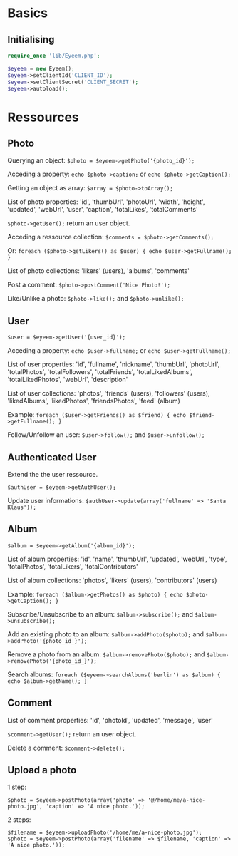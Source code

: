 Basics
======

Initialising
------------

```php
require_once 'lib/Eyeem.php';

$eyeem = new Eyeem();
$eyeem->setClientId('CLIENT_ID');
$eyeem->setClientSecret('CLIENT_SECRET');
$eyeem->autoload();
```

Ressources
==========

Photo
------

Querying an object: ```$photo = $eyeem->getPhoto('{photo_id}');```

Acceding a property: ```echo $photo->caption;``` or ```echo $photo->getCaption();```

Getting an object as array: ```$array = $photo->toArray();```

List of photo properties:
  'id', 'thumbUrl', 'photoUrl', 'width', 'height', 'updated',
  'webUrl', 'user', 'caption', 'totalLikes', 'totalComments'

```$photo->getUser();``` return an user object.

Acceding a ressource collection: ```$comments = $photo->getComments();```

Or: ```foreach ($photo->getLikers() as $user) { echo $user->getFullname(); }```

List of photo collections:
  'likers' (users), 'albums', 'comments'

Post a comment: ```$photo->postComment('Nice Photo!');```

Like/Unlike a photo: ```$photo->like();``` and ```$photo->unlike();```

User
----

```$user = $eyeem->getUser('{user_id}');```

Acceding a property: ```echo $user->fullname;``` or ```echo $user->getFullname();```

List of user properties:
  'id', 'fullname', 'nickname', 'thumbUrl', 'photoUrl',
  'totalPhotos', 'totalFollowers', 'totalFriends', 'totalLikedAlbums', 'totalLikedPhotos',
  'webUrl', 'description'

List of user collections:
  'photos', 'friends' (users), 'followers' (users), 'likedAlbums', 'likedPhotos', 'friendsPhotos', 'feed' (album)

Example: ```foreach ($user->getFriends() as $friend) { echo $friend->getFullname(); }```

Follow/Unfollow an user: ```$user->follow();``` and ```$user->unfollow();```

Authenticated User
------------------

Extend the the user ressource.

```$authUser = $eyeem->getAuthUser();```

Update user informations: ```$authUser->update(array('fullname' => 'Santa Klaus'));```

Album
------

```$album = $eyeem->getAlbum('{album_id}');```

List of album properties:
  'id', 'name', 'thumbUrl', 'updated',
  'webUrl', 'type', 'totalPhotos', 'totalLikers', 'totalContributors'

List of album collections:
  'photos', 'likers' (users), 'contributors' (users)

Example: ```foreach ($album->getPhotos() as $photo) { echo $photo->getCaption(); }```

Subscribe/Unsubscribe to an album: ```$album->subscribe();``` and ```$album->unsubscribe();```

Add an existing photo to an album: ```$album->addPhoto($photo);``` and ```$album->addPhoto('{photo_id_}');```

Remove a photo from an album: ```$album->removePhoto($photo);``` and ```$album->removePhoto('{photo_id_}');```

Search albums: ```foreach ($eyeem->searchAlbums('berlin') as $album) { echo $album->getName(); }```

Comment
-------

List of comment properties:
  'id', 'photoId', 'updated', 'message', 'user'

```$comment->getUser();``` return an user object.

Delete a comment: ```$comment->delete();```

Upload a photo
--------------

1 step:

```$photo = $eyeem->postPhoto(array('photo' => '@/home/me/a-nice-photo.jpg', 'caption' => 'A nice photo.'));```

2 steps:

```
$filename = $eyeem->uploadPhoto('/home/me/a-nice-photo.jpg');
$photo = $eyeem->postPhoto(array('filename' => $filename, 'caption' => 'A nice photo.'));
```
